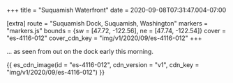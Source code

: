 +++
title = "Suquamish Waterfront"
date = 2020-09-08T07:31:47.004-07:00

[extra]
route = "Suquamish Dock, Suquamish, Washington"
markers = "markers.js"
bounds = {sw = [47.72, -122.56], ne = [47.74, -122.54]}
cover = "es-4116-012"
cover_cdn_key = "img/v1/2020/09/es-4116-012"
+++

... as seen from out on the dock early this morning.

<!-- more -->

{{ es_cdn_image(id = "es-4116-012", cdn_version = "v1", cdn_key = "img/v1/2020/09/es-4116-012") }}
